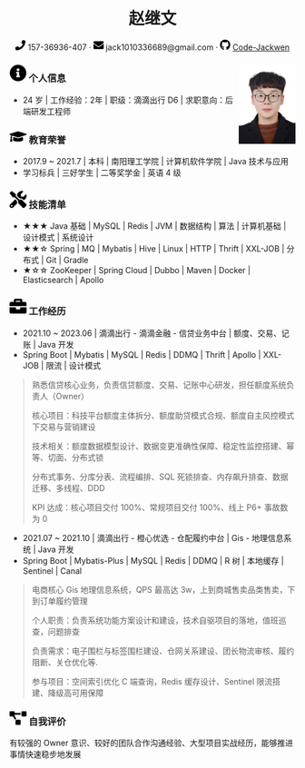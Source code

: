 <center>
     <h1>赵继文</h1>
     <div>
         <span>
             <img src="assets/phone-solid.svg" width="18px">
             157-36936-407
         </span>
         ·
         <span>
             <img src="assets/envelope-solid.svg" width="18px">
             jack1010336689@gmail.com
         </span>
         ·
         <span>
             <img src="assets/github-brands.svg" width="18px">
             <a href="https://github.com/Code-Jackwen">Code-Jackwen</a>
         </span>
     </div>
 </center>


### <img src="assets/info-circle-solid.svg" width="30px"> 个人信息<img align="right" src="assets/photo.jpg" width="100px"/>

 - 24 岁 | 工作经验：2年 | 职级：滴滴出行 D6 | 求职意向：后端研发工程师

### <img src="assets/graduation-cap-solid.svg" width="30px"> **教育荣誉**

- 2017.9 ~ 2021.7 | 本科 | 南阳理工学院 | 计算机软件学院 | Java 技术与应用
- 学习标兵 | 三好学生 | 二等奖学金 | 英语 4 级 

### <img src="assets/tools-solid.svg" width="30px"> 技能清单

- ★★★ Java 基础 | MySQL | Redis | JVM | 数据结构 | 算法 | 计算机基础 | 设计模式 | 系统设计
- ★★☆ Spring | MQ | Mybatis | Hive | Linux | HTTP | Thrift | XXL-JOB |  分布式 | Git | Gradle
- ★☆☆ ZooKeeper | Spring Cloud | Dubbo | Maven | Docker | Elasticsearch | Apollo 

### <img src="assets/briefcase-solid.svg" width="30px"> 工作经历

- 2021.10 ~ 2023.06 | 滴滴出行 - 滴滴金融 - 信贷业务中台 | 额度、交易、记账 |  Java 开发
- Spring Boot | Mybatis | MySQL | Redis | DDMQ | Thrift | Apollo | XXL-JOB | 限流 | 设计模式

> 熟悉信贷核心业务，负责信贷额度、交易、记账中心研发，担任额度系统负责人（Owner）
>
> 核心项目：科技平台额度主体拆分、额度助贷模式合规、额度自主风控模式下交易与营销建设
>
> 技术相关：额度数据模型设计、数据变更准确性保障、稳定性监控搭建、幂等、切面、分布式锁
>
> 分布式事务、分库分表、流程编排、SQL 死锁排查、内存飙升排查、数据迁移、多线程、DDD
>
> KPI 达成：核心项目交付 100%、常规项目交付 100%、线上 P6+ 事故数为 0

- 2021.07 ~ 2021.10 | 滴滴出行 - 橙心优选 - 仓配履约中台 | Gis - 地理信息系统 |  Java 开发
- Spring Boot | Mybatis-Plus | MySQL | Redis | DDMQ | R 树 | 本地缓存 | Sentinel | Canal

> 电商核心 Gis 地理信息系统，QPS 最高达 3w，上到商城售卖品类售卖，下到订单履约管理
>
> 个人职责：负责系统功能方案设计和建设，技术自驱项目的落地，值班巡查，问题排查
>
> 负责需求：电子围栏与标签围栏建设、仓网关系建设、团长物流审核、履约阻断、关仓优化等.
>
> 参与项目：空间索引优化 C 端查询，Redis 缓存设计、Sentinel 限流搭建、降级高可用保障

### <img src="assets/project-diagram-solid.svg" width="30px"> 自我评价

有较强的 Owner 意识、较好的团队合作沟通经验、大型项目实战经历，能够推进事情快速稳步地发展

